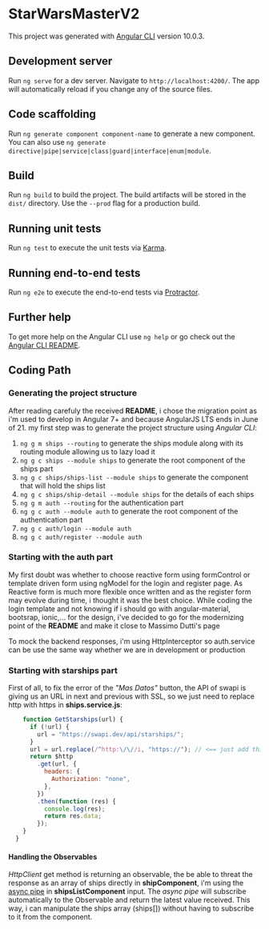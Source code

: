 # StarWarsMasterV2

This project was generated with [Angular CLI](https://github.com/angular/angular-cli) version 10.0.3.

## Development server

Run `ng serve` for a dev server. Navigate to `http://localhost:4200/`. The app will automatically reload if you change any of the source files.

## Code scaffolding

Run `ng generate component component-name` to generate a new component. You can also use `ng generate directive|pipe|service|class|guard|interface|enum|module`.

## Build

Run `ng build` to build the project. The build artifacts will be stored in the `dist/` directory. Use the `--prod` flag for a production build.

## Running unit tests

Run `ng test` to execute the unit tests via [Karma](https://karma-runner.github.io).

## Running end-to-end tests

Run `ng e2e` to execute the end-to-end tests via [Protractor](http://www.protractortest.org/).

## Further help

To get more help on the Angular CLI use `ng help` or go check out the [Angular CLI README](https://github.com/angular/angular-cli/blob/master/README.md).

## Coding Path

### Generating the project structure

After reading carefuly the received **README**, i chose the migration point as i'm used to develop in Angular 7+ and
because AngularJS LTS ends in June of 21.
my first step was to generate the project structure using _Angular CLI_:

1. `ng g m ships --routing` to generate the ships module along with its routing module allowing us to lazy load it
2. `ng g c ships --module ships` to generate the root component of the ships part
3. `ng g c ships/ships-list --module ships` to generate the component that will hold the ships list
4. `ng g c ships/ship-detail --module ships` for the details of each ships
5. `ng g m auth --routing` for the authentication part
6. `ng g c auth --module auth` to generate the root component of the authentication part
7. `ng g c auth/login --module auth`
8. `ng g c auth/register --module auth`

### Starting with the auth part

My first doubt was whether to choose reactive form using formControl or template driven form using ngModel for the login and register page.
As Reactive form is much more flexible once written and as the register form may evolve during time, i thought it was the best choice.
While coding the login template and not knowing if i should go with angular-material, bootsrap, ionic,... for the design, i've decided to go
for the modernizing point of the **README** and make it close to Massimo Dutti's page

To mock the backend responses, i'm using HttpInterceptor so auth.service can be use the same way whether we are in development or production

### Starting with starships part

First of all, to fix the error of the _"Mas Datos"_ button, the API of swapi is giving us an URL in next and previous with SSL,
so we just need to replace http with https in **ships.service.js**:

```javascript
    function GetStarships(url) {
      if (!url) {
        url = "https://swapi.dev/api/starships/";
      }
      url = url.replace(/^http:\/\//i, "https://"); // <== just add this line
      return $http
        .get(url, {
          headers: {
            Authorization: "none",
          },
        })
        .then(function (res) {
          console.log(res);
          return res.data;
        });
    }
  }
```

#### Handling the Observables

_HttpClient_ get method is returning an observable, the be able to threat the response as an array of ships directly in **shipComponent**,
i'm using the [async pipe](https://angular.io/api/common/AsyncPipe) in **shipsListComponent** input. The _async pipe_ will subscribe automatically to the Observable and return the latest value received.
This way, i can manipulate the ships array (ships[]) without having to subscribe to it from the component.
